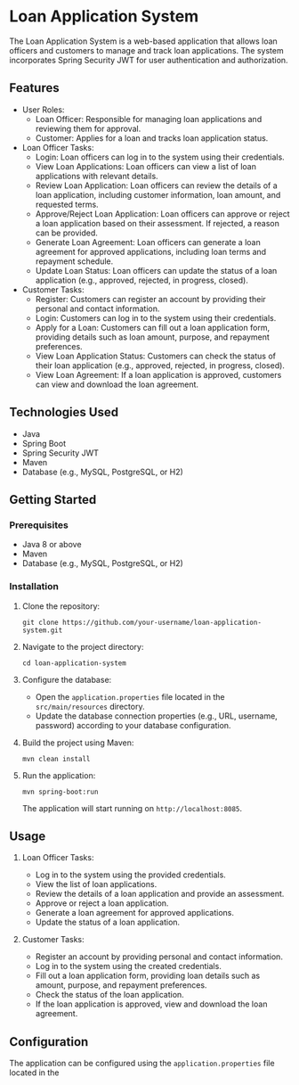 # Loan Application System

The Loan Application System is a web-based application that allows loan officers and customers to manage and track loan applications. The system incorporates Spring Security JWT for user authentication and authorization.

## Features

- User Roles:
  - Loan Officer: Responsible for managing loan applications and reviewing them for approval.
  - Customer: Applies for a loan and tracks loan application status.
- Loan Officer Tasks:
  - Login: Loan officers can log in to the system using their credentials.
  - View Loan Applications: Loan officers can view a list of loan applications with relevant details.
  - Review Loan Application: Loan officers can review the details of a loan application, including customer information, loan amount, and requested terms.
  - Approve/Reject Loan Application: Loan officers can approve or reject a loan application based on their assessment. If rejected, a reason can be provided.
  - Generate Loan Agreement: Loan officers can generate a loan agreement for approved applications, including loan terms and repayment schedule.
  - Update Loan Status: Loan officers can update the status of a loan application (e.g., approved, rejected, in progress, closed).
- Customer Tasks:
  - Register: Customers can register an account by providing their personal and contact information.
  - Login: Customers can log in to the system using their credentials.
  - Apply for a Loan: Customers can fill out a loan application form, providing details such as loan amount, purpose, and repayment preferences.
  - View Loan Application Status: Customers can check the status of their loan application (e.g., approved, rejected, in progress, closed).
  - View Loan Agreement: If a loan application is approved, customers can view and download the loan agreement.

## Technologies Used

- Java
- Spring Boot
- Spring Security JWT
- Maven
- Database (e.g., MySQL, PostgreSQL, or H2)

## Getting Started

### Prerequisites

- Java 8 or above
- Maven
- Database (e.g., MySQL, PostgreSQL, or H2)

### Installation

1. Clone the repository:

   ```shell
   git clone https://github.com/your-username/loan-application-system.git
   ```

2. Navigate to the project directory:

   ```shell
   cd loan-application-system
   ```

3. Configure the database:
   - Open the `application.properties` file located in the `src/main/resources` directory.
   - Update the database connection properties (e.g., URL, username, password) according to your database configuration.

4. Build the project using Maven:

   ```shell
   mvn clean install
   ```

5. Run the application:

   ```shell
   mvn spring-boot:run
   ```

   The application will start running on `http://localhost:8085`.

## Usage

1. Loan Officer Tasks:
   - Log in to the system using the provided credentials.
   - View the list of loan applications.
   - Review the details of a loan application and provide an assessment.
   - Approve or reject a loan application.
   - Generate a loan agreement for approved applications.
   - Update the status of a loan application.

2. Customer Tasks:
   - Register an account by providing personal and contact information.
   - Log in to the system using the created credentials.
   - Fill out a loan application form, providing loan details such as amount, purpose, and repayment preferences.
   - Check the status of the loan application.
   - If the loan application is approved, view and download the loan agreement.

## Configuration

The application can be configured using the `application.properties` file located in the
